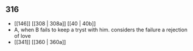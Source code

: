 ## 316
- [[146]] [[308 | 308a]] [[40 | 40b]] 
- A, when B fails to keep a tryst with him. considers the failure a rejection of love
- [[341]] [[360 | 360a]] 

